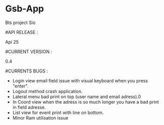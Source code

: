 # Gsb-App 
Bts project Sio

#API RELEASE : 

Api 25

#CURRENT VERSION :

0.4

#CURRENTS BUGS : 

- Login view email field issue with visual keyboard when you press "enter".
- Logout method crash application.
- Lateral menu bad print on top (user name and email adress).0
- In Coord view when the adress is so much longer you have a bad print in field adresse. 
- List view for event print with line on bottom. 
- Minor Ram utilisation issue
